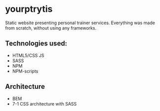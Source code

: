 # yourptrytis

Static website presenting personal trainer services. Everything was made from scratch, without using any frameworks.

## Technologies used:
* HTML5/CSS JS
* SASS
* NPM
* NPM-scripts 

## Architecture
* BEM
* 7-1 CSS architecture with SASS
